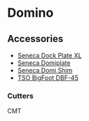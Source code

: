 # Domino

## Accessories

* [Seneca Dock Plate XL](https://www.senecawoodworking.com/products/dock-plate-xl)
* [Seneca Domiplate](https://www.senecawoodworking.com/collections/domino-accessories/products/metric-domiplate-for-12mm-and-18mm)
* [Seneca Domi Shim](https://www.senecawoodworking.com/collections/all/products/10mm-domi-shim)
* [TSO BigFoot DBF-45](https://tsoproducts.com/accessories/dbf-45-bigfoot-base-support-bracket-for-festool-domino/)

### Cutters

CMT
